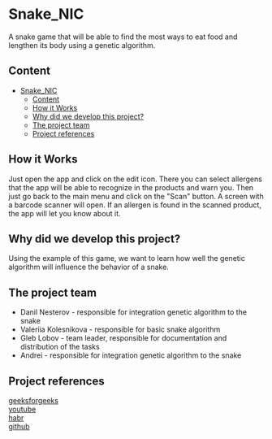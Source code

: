 Snake_NIC
======================

A snake game that will be able to find the most ways to eat food and lengthen its body using a genetic algorithm.

## Content

- [Snake_NIC](#snake_nic)
  - [Content](#content)
  - [How it Works](#how-it-works)
  - [Why did we develop this project?](#why-did-we-develop-this-project)
  - [The project team](#the-project-team)
  - [Project references](#project-references)

## How it Works

Just open the app and click on the edit icon. There you can select allergens that the app will be able to recognize in the products and warn you. Then just go back to the main menu and click on the "Scan" button. A screen with a barcode scanner will open. If an allergen is found in the scanned product, the app will let you know about it.

## Why did we develop this project?

Using the example of this game, we want to learn how well the genetic algorithm will influence the behavior of a snake.

## The project team

* Danil Nesterov - responsible for integration genetic algorithm to the snake
* Valeriia Kolesnikova - responsible for basic snake algorithm
* Gleb Lobov - team leader, responsible for documentation and distribution of the tasks
* Andrei  - responsible for integration genetic algorithm to the snake

## Project references
[geeksforgeeks](https://www.geeksforgeeks.org/)\
[youtube](https://www.youtube.com/)\
[habr](https://habr.com/)\
[github](https://github.com/Cdeth567)
